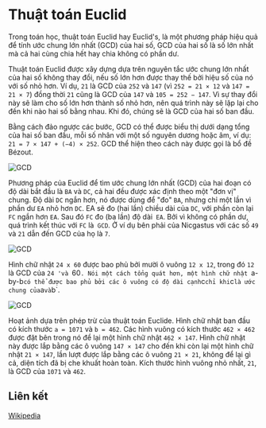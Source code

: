 # Thuật toán Euclid

Trong toán học, thuật toán Euclid hay Euclid's, là một phương pháp hiệu quả để tính ước chung lớn nhất (GCD) của hai số, GCD của hai số là số lớn nhất mà cả hai cùng chia hết hay chia không có phần dư.

Thuật toán Euclid được xây dựng dựa trên nguyên tắc ước chung lớn nhất của hai số không thay đổi, nếu số lớn hơn được thay thế bởi hiệu số của nó với số nhỏ hơn. Ví dụ, `21` là GCD của `252` và `147` (vì `252 = 21 × 12` và `147 = 21 × 7`) đồng thời `21` cũng là GCD của `147` và `105 = 252 − 147`.
Vì sự thay đổi này sẽ làm cho số lớn hơn thành số nhỏ hơn, nên quá trình này sẽ lặp lại cho đến khi nào hai số bằng nhau. Khi đó, chúng sẽ là GCD của hai số ban đầu.

Bằng cách đảo ngược các bước, GCD có thể được biểu thị dưới dạng tổng của hai số ban đầu, mỗi số nhân với một số nguyên dương hoặc âm, ví dụ: `21 = 7 × 147 + (−4) × 252`. GCD thể hiện theo cách này được gọi là bổ đề Bézout.

![GCD](https://upload.wikimedia.org/wikipedia/commons/3/37/Euclid%27s_algorithm_Book_VII_Proposition_2_3.png)

Phương pháp của Euclid để tìm ước chung lớn nhất (GCD) của hai đoạn có độ dài bắt đầu là `BA` và `DC`, cả hai đều được xác định theo một "đơn vị" chung. Độ dài `DC` ngắn hơn, nó được dùng để "đo" `BA`, nhưng chỉ một lần vì phần dư `EA` nhỏ hơn `DC`. EA sẽ đo (hai lần) chiều dài của `DC`, với phần còn lại `FC` ngắn hơn `EA`. Sau đó `FC` đo (ba lần) độ dài` EA`. Bởi vì không có phần dư, quá trình kết thúc với `FC` là` GCD`. Ở ví dụ bên phải của Nicgastus với các số `49` và `21` dẫn đến GCD của họ là `7`.

![GCD](https://upload.wikimedia.org/wikipedia/commons/7/74/24x60.svg)

Hình chữ nhật `24 x 60` được bao phủ bởi mười ô vuông `12 x 12`, trong đó `12` là GCD của `24 'và `60`. Nói một cách tổng quát hơn, một hình chữ nhật `a-by-b` có thể được bao phủ bởi các ô vuông có độ dài cạnh `c` chỉ khi `c` là ước chung của `a` và `b`.

![GCD](https://upload.wikimedia.org/wikipedia/commons/1/1c/Euclidean_algorithm_1071_462.gif)

Hoạt ảnh dựa trên phép trừ của thuật toán Euclide. Hình chữ nhật ban đầu có kích thước `a = 1071` và `b = 462`. Các hình vuông có kích thước `462 × 462` được đặt bên trong nó để lại một hình chữ nhật `462 × 147`. Hình chữ nhật này được lắp bằng các ô vuông `147 × 147` cho đến khi còn lại một hình chữ nhật `21 × 147`, lần lượt được lắp bằng các ô vuông `21 × 21`, không để lại gì cả, diện tích đã bị che khuất hoàn toàn. Kích thước hình vuông nhỏ nhất, `21`, là GCD của `1071` và `462`.

## Liên kết

[Wikipedia](https://en.wikipedia.org/wiki/Euclidean_algorithm)